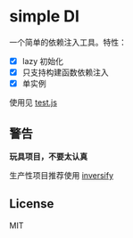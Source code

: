 # simple DI

一个简单的依赖注入工具。特性：

- [x] lazy 初始化
- [x] 只支持构建函数依赖注入
- [x] 单实例

使用见 [test.js](test.js)

## 警告

**玩具项目，不要太认真**

生产性项目推荐使用 [inversify](https://www.npmjs.com/package/inversify)

## License

MIT